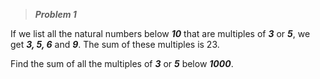 > ***Problem 1***

If we list all the natural numbers below ***10*** that are multiples of ***3*** or ***5***, we get ***3, 5, 6*** and ***9***. The sum of these multiples is 23.

Find the sum of all the multiples of ***3*** or ***5*** below ***1000***.
